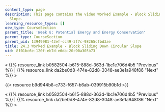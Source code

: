 ```yaml
---
content_type: page
description: This page contains the video Worked Example - Block Sliding Down Circular
  Slope.
learning_resource_types: []
ocw_type: CourseSection
parent_title: 'Week 8: Potential Energy and Energy Conservation'
parent_type: CourseSection
parent_uid: 13949981-43ef-cc49-3f7c-98265cfbd3ae
title: 24.3 Worked Example - Block Sliding Down Circular Slope
uid: 8f01bc6e-120f-eb7d-e6da-20c90a305b73
---
```


« {{% resource_link b0582504-b615-888d-363d-1bc1e706d4b5 "Previous" %}} | {{% resource_link da2be0d8-474e-82d8-3048-ae3e1a948f86 "Next" %}} »

{{< resource b9d944b8-c733-f657-b6ab-039915b90b1d >}}

« {{% resource_link b0582504-b615-888d-363d-1bc1e706d4b5 "Previous" %}} | {{% resource_link da2be0d8-474e-82d8-3048-ae3e1a948f86 "Next" %}} »
